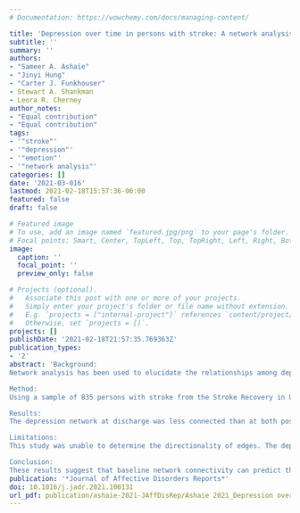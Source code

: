 ```yaml
---
# Documentation: https://wowchemy.com/docs/managing-content/

title: 'Depression over time in persons with stroke: A network analysis approach'
subtitle: ''
summary: ''
authors:
- "Sameer A. Ashaie"
- "Jinyi Hung"
- "Carter J. Funkhouser"
- Stewart A. Shankman
- Leora R. Cherney
author_notes:
- "Equal contribution"
- "Equal contribution"
tags:
- '"stroke"'
- '"depression"'
- '"emotion"'
- '"network analysis"'
categories: []
date: '2021-03-016'
lastmod: 2021-02-18T15:57:36-06:00
featured: false
draft: false

# Featured image
# To use, add an image named `featured.jpg/png` to your page's folder.
# Focal points: Smart, Center, TopLeft, Top, TopRight, Left, Right, BottomLeft, Bottom, BottomRight.
image:
  caption: ''
  focal_point: ''
  preview_only: false

# Projects (optional).
#   Associate this post with one or more of your projects.
#   Simply enter your project's folder or file name without extension.
#   E.g. `projects = ["internal-project"]` references `content/project/deep-learning/index.md`.
#   Otherwise, set `projects = []`.
projects: []
publishDate: '2021-02-18T21:57:35.769363Z'
publication_types:
- '2'
abstract: 'Background:
Network analysis has been used to elucidate the relationships among depressive symptoms, but this approach has not been typically used in persons with stroke. 

Method:
Using a sample of 835 persons with stroke from the Stroke Recovery in Underserved Populations 2005-2006 dataset, this study used network analysis to (1) examine changes in relationships between depression symptoms over time, and (2) test whether baseline network characteristics were prognostic for depression persistence. Network analysis was performed on depression symptom collected at discharge, 3-months post-discharge, and 12-months post-discharge. 

Results:
The depression network at discharge was less connected than at both post-discharge follow-ups. Trouble focusing and feeling good as others were the most predictable symptoms at post-discharge, even though they were less connected to other depression symptoms. Among participants with elevated baseline depression severity, those whose depression persisted 12 months later had more strongly connected networks at discharge than those who recovered 12 months later. 

Limitations:
This study was unable to determine the directionality of edges. The depression scale was administered differently across time points. 

Conclusion:
These results suggest that baseline network connectivity can predict the course of post-stroke depression, similar to non-stroke populations. More broadly, the study highlights the importance of examining relationships between individual depressive symptoms rather than only sum-scores.'
publication: '*Journal of Affective Disorders Reports*'
doi: 10.1016/j.jadr.2021.100131
url_pdf: publication/ashaie-2021-JAffDisRep/Ashaie 2021_Depression over time in persons with stroke.pdf
---
```

